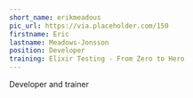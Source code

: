 ```yaml
---
short_name: erikmeadous
pic_url: https://via.placeholder.com/150
firstname: Eric
lastname: Meadows-Jonsson
position: Developer
training: Elixir Testing - From Zero to Hero
---
```


Developer and trainer
